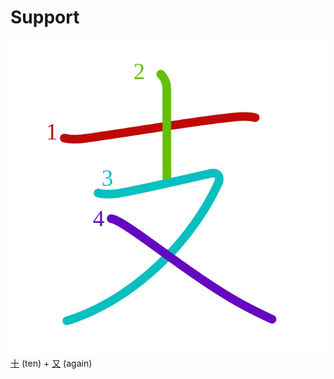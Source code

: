 # Support
![652f](Kanji/kanji-colorize/652f.svg)
[十](Kanji/kanji-dict/十.md) (ten) + [又](Kanji/kanji-dict/又.md) (again)